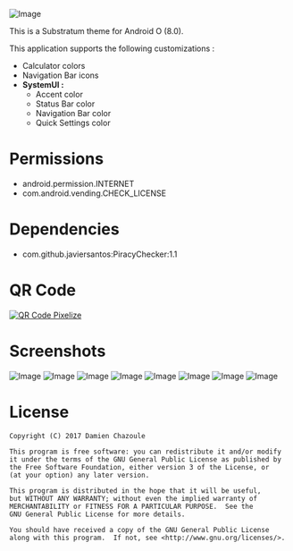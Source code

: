 ![Image](https://raw.githubusercontent.com/MrDoomy/Pixelize/master/dev/images/pixelize.png)

This is a Substratum theme for Android O (8.0).

This application supports the following customizations :
- Calculator colors
- Navigation Bar icons
- **SystemUI :**
    - Accent color
    - Status Bar color
    - Navigation Bar color
    - Quick Settings color

# Permissions

- android.permission.INTERNET
- com.android.vending.CHECK_LICENSE

# Dependencies

- com.github.javiersantos:PiracyChecker:1.1

# QR Code

<a href="https://play.google.com/store/apps/details?id=com.doomy.pixelize">
  <img alt="QR Code Pixelize"
       src="https://raw.githubusercontent.com/MrDoomy/Pixelize/master/dev/images/qrcode.png" />
</a>

# Screenshots

![Image](https://raw.githubusercontent.com/MrDoomy/Pixelize/master/dev/screenshots/bullhead_1_small.png)
![Image](https://raw.githubusercontent.com/MrDoomy/Pixelize/master/dev/screenshots/bullhead_2_small.png)
![Image](https://raw.githubusercontent.com/MrDoomy/Pixelize/master/dev/screenshots/bullhead_3_small.png)
![Image](https://raw.githubusercontent.com/MrDoomy/Pixelize/master/dev/screenshots/bullhead_4_small.png)
![Image](https://raw.githubusercontent.com/MrDoomy/Pixelize/master/dev/screenshots/bullhead_5_small.png)
![Image](https://raw.githubusercontent.com/MrDoomy/Pixelize/master/dev/screenshots/bullhead_6_small.png)
![Image](https://raw.githubusercontent.com/MrDoomy/Pixelize/master/dev/screenshots/bullhead_7_small.png)
![Image](https://raw.githubusercontent.com/MrDoomy/Pixelize/master/dev/screenshots/bullhead_8_small.png)

# License

    Copyright (C) 2017 Damien Chazoule

    This program is free software: you can redistribute it and/or modify
    it under the terms of the GNU General Public License as published by
    the Free Software Foundation, either version 3 of the License, or
    (at your option) any later version.

    This program is distributed in the hope that it will be useful,
    but WITHOUT ANY WARRANTY; without even the implied warranty of
    MERCHANTABILITY or FITNESS FOR A PARTICULAR PURPOSE.  See the
    GNU General Public License for more details.

    You should have received a copy of the GNU General Public License
    along with this program.  If not, see <http://www.gnu.org/licenses/>.
